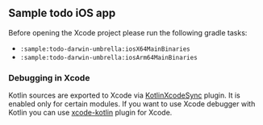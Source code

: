 ## Sample todo iOS app

Before opening the Xcode project please run the following gradle tasks:
- `:sample:todo-darwin-umbrella:iosX64MainBinaries`
- `:sample:todo-darwin-umbrella:iosArm64MainBinaries`

### Debugging in Xcode

Kotlin sources are exported to Xcode via [KotlinXcodeSync](https://github.com/touchlab/KotlinXcodeSync) plugin.
It is enabled only for certain modules. 
If you want to use Xcode debugger with Kotlin you can use [xcode-kotlin](https://github.com/touchlab/xcode-kotlin) plugin for Xcode.  
